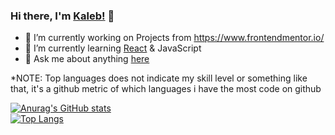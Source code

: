### Hi there, I'm [Kaleb!](https://kalebberry.com/) 👋

- 🔭 I’m currently working on Projects from https://www.frontendmentor.io/
- 🌱 I’m currently learning [React](https://reactjs.org/) & JavaScript
- 💬 Ask me about anything [here](https://github.com/Sorumeiji/sorumeiji/issues)


*NOTE: Top languages does not indicate my skill level or something like that, it's a github metric of which languages i have the most code on github

[![Anurag's GitHub stats](https://github-readme-stats.vercel.app/api?username=sorumeiji)](https://github.com/anuraghazra/github-readme-stats)
<br>
[![Top Langs](https://github-readme-stats.vercel.app/api/top-langs/?username=sorumeiji&hide=asp,c#&langs_count=8)](https://github.com/anuraghazra/github-readme-stats)
